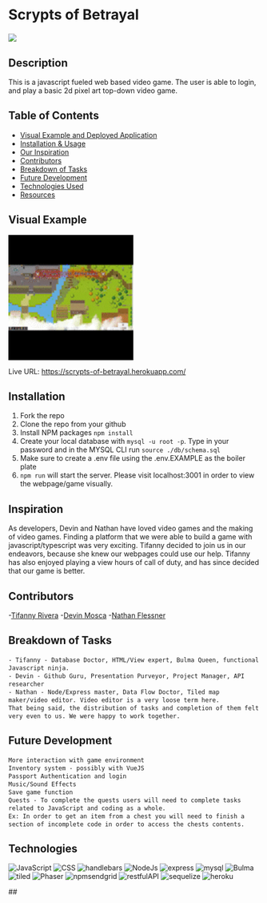 # Scrypts of Betrayal

<img align="center" src="https://raw.githubusercontent.com/DMosca2021/project2_DNT_21/main/public/assets/img/scrypts-logo.PNG?token=AT6ADUPVVGEJRE2V55SV4PTBL6WJU">

## Description

This is a javascript fueled web based video game. The user is able to login, and play a basic 2d pixel art top-down video game. 

## Table of Contents

- [Visual Example and Deployed Application](#visual-example)
- [Installation & Usage](#installation)
- [Our Inspiration](#inspiration)
- [Contributors](#contributors)
- [Breakdown of Tasks](#breakdown)
- [Future Development](#future-development)
- [Technologies Used](#technologies)
- [Resources](#resources)

## Visual Example 

<img align="center" src="./public/assets/img/visualexample-scrypts_SparkVideo.gif" width="250px">

Live URL: https://scrypts-of-betrayal.herokuapp.com/

## Installation

1. Fork the repo
2. Clone the repo from your github
3. Install NPM packages
  ```npm install```
4. Create your local database with ```mysql -u root -p```. Type in your password and in the MYSQL CLI run ```source ./db/schema.sql```
5. Make sure to create a .env file using the .env.EXAMPLE as the boiler plate
6. ```npm run``` will start the server. Please visit localhost:3001 in order to view the webpage/game visually.

## Inspiration

As developers, Devin and Nathan have loved video games and the making of video games. Finding a platform that we were able to build a game with javascript/typescript was very exciting. Tifanny decided to join us in our endeavors, because she knew our webpages could use our help. Tifanny has also enjoyed playing a view hours of call of duty, and has since decided that our game is better. 

## Contributors
-[Tifanny Rivera](https://github.com/trivera777)
-[Devin Mosca](https://github.com/dmosca2021)
-[Nathan Flessner](https://github.com/SirNathanJF)

## Breakdown of Tasks

```
- Tifanny - Database Doctor, HTML/View expert, Bulma Queen, functional Javascript ninja. 
- Devin - Github Guru, Presentation Purveyor, Project Manager, API researcher
- Nathan - Node/Express master, Data Flow Doctor, Tiled map maker/video editor. Video editor is a very loose term here. 
That being said, the distribution of tasks and completion of them felt very even to us. We were happy to work together. 
```

## Future Development

```
More interaction with game environment
Inventory system - possibly with VueJS
Passport Authentication and login
Music/Sound Effects
Save game function
Quests - To complete the quests users will need to complete tasks related to JavaScript and coding as a whole.
Ex: In order to get an item from a chest you will need to finish a section of incomplete code in order to access the chests contents.
```

## Technologies
<div style='margin: 1em 0;'>
<img src="https://cdn.jsdelivr.net/gh/devicons/devicon/icons/javascript/javascript-original.svg" alt="JavaScript" width="4%" />
<img src="https://cdn.jsdelivr.net/gh/devicons/devicon/icons/css3/css3-original.svg" alt="CSS" width="4%" />
<img src="https://cdn.jsdelivr.net/gh/devicons/devicon/icons/handlebars/handlebars-original-wordmark.svg" alt="handlebars" width="4%"/>
<img src="https://cdn.jsdelivr.net/gh/devicons/devicon/icons/nodejs/nodejs-original.svg" alt="NodeJs" width="4%" />
<img src="https://cdn.jsdelivr.net/gh/devicons/devicon/icons/express/express-original-wordmark.svg" alt="express" width="4%" />
<img src="https://cdn.jsdelivr.net/gh/devicons/devicon/icons/mysql/mysql-original-wordmark.svg" alt="mysql" width="4%" />
<img src="./public/assets/img/bulma.png" alt="Bulma" width="8%">
<img src="./public/assets/img/tiled.png" alt="tiled" width="8%">
<img src="./public/assets/img/phaser.png" alt="Phaser" width="8%">
<img src="./public/assets/img/sendgrid.png" alt="npmsendgrid" width="8%">
<img src="./public/assets/img/restful-api.png" alt="restfulAPI" width="8%">
<img src="./public/assets/img/sequelize.png" alt="sequelize" width="8%">
<img src="./public/assets/img/heroku.png" alt="heroku" width="8%">
</div>
## 


